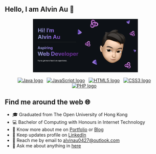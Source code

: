 ## Hello, I am Alvin Au :wave:
<!--
<img  src="https://github-readme-streak-stats.herokuapp.com/?user=alvinau0427&hide_border=true&theme=dark" width="48%"  align="left">
<img  src="https://github-readme-stats.vercel.app/api?username=alvinau0427&show_icons=true&hide_border=true&theme=dark&title_color=FFA500&&icon_color=FFA500&text_color=FFFFFF" width="48%">
-->
<p align="center">
  <img width="65%" height="auto" src="img_github_banner_alvinau0427.png">
</p>

<p align="center">
  <a href="https://github.com/alvinau0427?tab=repositories&q=&type=source&language=java"><img src="https://img.shields.io/badge/Java-282C34?logo=coffeescript&logoColor=C21325" alt="Java logo" title="Java" height="25" /></a>
  &nbsp;
  <a href="https://github.com/alvinau0427?tab=repositories&q=&type=source&language=javascript"><img src="https://img.shields.io/badge/JavaScript-282C34?logo=javascript&logoColor=F7DF1E" alt="JavaScript logo" title="JavaScript" height="25" /></a>
  &nbsp;
  <a href="https://github.com/alvinau0427?tab=repositories&q=&type=source&language=html"><img src="https://img.shields.io/badge/HTML5-282C34?logo=html5&logoColor=E34F26" alt="HTML5 logo" title="HTML5" height="25" /></a>
  &nbsp;
  <a href="https://github.com/alvinau0427?tab=repositories&q=&type=source&language=html"><img src="https://img.shields.io/badge/CSS3-282C34?logo=css3&logoColor=1572B6" alt="CSS3 logo" title="CSS3" height="25" /></a>
  &nbsp;
  <a href="https://github.com/alvinau0427?tab=repositories&q=&type=source&language=php"><img src="https://img.shields.io/badge/PHP-282C34?logo=php&logoColor=764ABC" alt="PHP logo" title="PHP" height="25" /></a>
  &nbsp;
</p>

## Find me around the web :globe_with_meridians:
- :mortar_board: Graduated from The Open University of Hong Kong
- :computer: Bachelor of Computing with Honours in Internet Technology
- :mag_right: Know more about me on [Portfolio](https://alvinau0427.github.io/) or [Blog](https://alvinau0427-blog.netlify.app/)
- :briefcase: Keep updates profile on [LinkedIn](https://www.linkedin.com/in/alvinau0427/)
- :email: Reach me by email to alvinau0427@outlook.com
- :speech_balloon: Ask me about anything in [here](https://github.com/alvinau0427/alvinau0427/issues)
